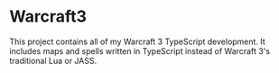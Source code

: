 # Warcraft3

This project contains all of my Warcraft 3 TypeScript development. It includes maps and spells written in TypeScript instead of Warcraft 3's traditional Lua or JASS.
